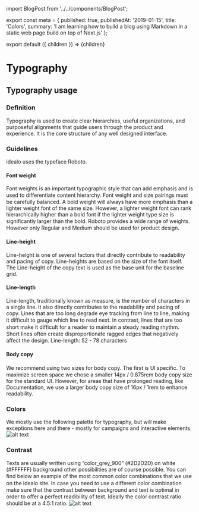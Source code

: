 
import BlogPost from '../../components/BlogPost';

export const meta = {
  published: true,
  publishedAt: '2019-01-15',
  title: 'Colors',
  summary:
    'I am learning how to build a blog using Markdown in a static web page build on top of Next.js'
};

export default ({ children }) => <BlogPost meta={meta}>{children}</BlogPost>

# Typography #

## Typography usage ##

### Deﬁnition ###
Typography is used to create clear hierarchies, useful organizations, and purposeful alignments that guide users through the product and experience. It is the core structure of any well designed interface.

### Guidelines ###
idealo uses the typeface Roboto.

#### Font weight ####
Font weights is an important typographic style that can add emphasis and is used to diﬀerentiate content hierarchy. Font weight and size pairings must be carefully balanced. A bold weight will always have more emphasis than a lighter weight font of the same size. However, a lighter weight font can rank hierarchically higher than a bold font if the lighter weight type size is signiﬁcantly larger than the bold.
Roboto provides a wide range of weights. However only Regular and Medium should be used for product design.


#### Line-height ####
Line-height is one of several factors that directly contribute to readability and pacing of copy. Line-heights are based on the size of the font itself. The Line-height of the copy text is used as the base unit for the baseline grid.

#### Line-length ####
Line-length, traditionally known as measure, is the number of characters in a single line. It also directly contributes to the readability and pacing of copy. Lines that are too long degrade eye tracking from line to line, making it diﬃcult to gauge which line to read next. In contrast, lines that are too short make it diﬃcult for a reader to maintain a steady reading rhythm. Short lines often create disproportionate ragged edges that negatively aﬀect the design.
Line-length: 52 - 78 characters

#### Body copy ####
We recommend using two sizes for body copy. The ﬁrst is UI speciﬁc. To maximize screen space we chose a smaller 14px / 0.875rem body copy 
size for the standard UI. However, for areas that have prolonged 
reading, like Documentation, we use a larger body copy size of 16px / 1rem to enhance readability.

### Colors ###
We mostly use the following palette for typography, but will make exceptions here and there - mostly for campaigns and interactive elements.
![alt text](https://image.png "Image Text")


### Contrast ###
Texts are usually written using “color_grey_900” (#2D2D2D) on white (#FFFFFF) background other possibilities are of course possible. You can ﬁnd below an example of the most common color combinations that we use on the idealo site. In case you need to use a diﬀerent color combination make sure that the contrast between background and text is optimal in order to oﬀer a perfect readibility of text.
Ideally the color contrast ratio should be at a 4.5:1 ratio.
![alt text](https://image.png "Image Text")
